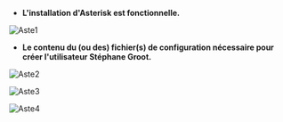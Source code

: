 - **L'installation d'Asterisk est fonctionnelle.**


![Aste1](https://github.com/user-attachments/assets/06279826-733f-4447-8ffa-6043ce4142a5)


- **Le contenu du (ou des) fichier(s) de configuration nécessaire pour créer l'utilisateur Stéphane Groot.**


![Aste2](https://github.com/user-attachments/assets/35b997cd-51ac-42ea-adc5-b217a19c3b4a)


![Aste3](https://github.com/user-attachments/assets/b9775677-a02b-4101-bb1a-2f6ff02eacfd)


![Aste4](https://github.com/user-attachments/assets/02d9591d-b242-448e-8cde-808a9aa96915)

